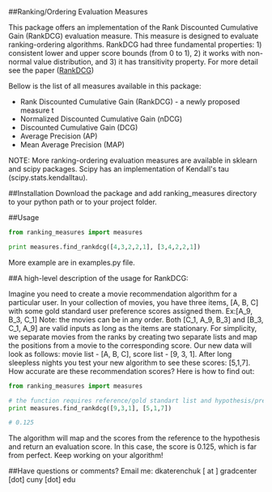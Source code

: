 ##Ranking/Ordering Evaluation Measures

This package offers an implementation of the Rank Discounted Cumulative Gain (RankDCG) evaluation measure. This measure is designed to evaluate ranking-ordering algorithms. RankDCG had three fundamental properties: 1) consistent lower and upper score bounds (from 0 to 1), 2) it works with non-normal value distribution, and 3) it has transitivity property. For more detail see the paper ([RankDCG](http://www.dk-lab.com/wp-content/uploads/2014/07/RankDCG.pdf))

Bellow is the list of all measures available in this package:

* Rank Discounted Cumulative Gain (RankDCG) - a newly proposed measure t
* Normalized Discounted Cumulative Gain (nDCG)
* Discounted Cumulative Gain (DCG)
* Average Precision (AP)
* Mean Average Precision (MAP)

NOTE: More ranking-ordering evaluation measures are available in sklearn and scipy packages. Scipy has an implementation of Kendall's tau (scipy.stats.kendalltau).

##Installation
Download the package and add ranking_measures directory to your python path or to your project folder.

##Usage

```python
from ranking_measures import measures

print measures.find_rankdcg([4,3,2,2,1], [3,4,2,2,1])
```

More example are in examples.py file.

##A high-level description of the usage for RankDCG:

Imagine you need to create a movie recommendation algorithm for a particular user. In your collection of movies, you have three items, [A, B, C] with some gold standard user preference scores assigned them. Ex:[A_9, B_3, C_1] Note: the movies can be in any order. Both [C_1, A_9, B_3] and [B_3, C_1, A_9] are valid inputs as long as the items are stationary. For simplicity, we separate movies from the ranks by creating two separate lists and map the positions from a movie to the corresponding score. Our new data will look as follows: movie list - [A, B, C], score list - [9, 3, 1]. After long sleepless nights you test your new algorithm to see these scores: [5,1,7]. How accurate are these recommendation scores? Here is how to find out:

```python
from ranking_measures import measures

# the function requires reference/gold standart list and hypothesis/prediction list
print measures.find_rankdcg([9,3,1], [5,1,7])

# 0.125 
```

The algorithm will map and the scores from the reference to the hypothesis and return an evaluation score. In this case, the score is 0.125, which is far from perfect. Keep working on your algorithm!


##Have questions or comments?
Email me: dkaterenchuk [ at ] gradcenter [dot] cuny [dot] edu
